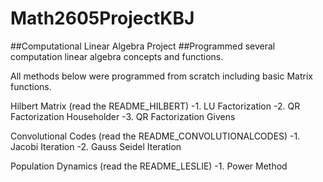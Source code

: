 # Math2605ProjectKBJ
##Computational Linear Algebra Project
##Programmed several computation linear algebra concepts and functions.

All methods below were programmed from scratch including basic Matrix functions.

Hilbert Matrix (read the README_HILBERT)
-1. LU Factorization
-2. QR Factorization Householder
-3. QR Factorization Givens

Convolutional Codes (read the README_CONVOLUTIONALCODES)
-1. Jacobi Iteration
-2. Gauss Seidel Iteration

Population Dynamics (read the README_LESLIE)
-1. Power Method
